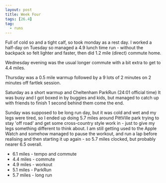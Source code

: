 ```yaml
---
layout: post
title: Week Four
tags: [26.4]
tag:
  - runs
---
```


Full of cold so and a tight calf, so took monday as a rest day. I worked a half-day on Tuesday so managed a 4.9 lunch time run - without the backpack so felt lighter and faster, then did 1.2 mile (direct) commute home.

Wednesday evening was the usual longer commute with a bit extra to get to 4.4 miles.

Thursday was a 0.5 mile warmup followed by a 9 lots of 2 minutes on 2 minutes off fartlek session.

Saturday as a short warmup and Cheltenham ParkRun (24:01 official time) It was busy and I got boxed in by buggies and kids, but managed to catch up with friends to finish 1 second behind them come the end.

Sunday was supposed to be long run day, but it was cold and wet and my legs were tired, so I ended up doing 5.7 miles around PittVille park trying to stay 'off road' and get some cross-country style work in - just to give my legs something different to think about.
I am still getting used to the Apple Watch and somehow managed to pause the workout, and run a lap before realising and then starting it up again - so 5.7 miles clocked, but probably nearer 6.5 overall.

* 6.1 miles - tempo and commute
* 4.4 miles - commute
* 4.9 miles - workout
* 5.1 miles - ParkRun
* 5.7 miles - long run
